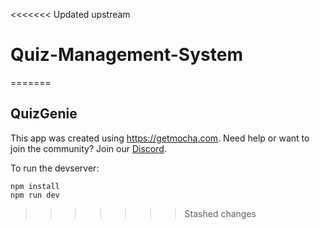<<<<<<< Updated upstream
# Quiz-Management-System
=======
## QuizGenie

This app was created using https://getmocha.com.
Need help or want to join the community? Join our [Discord](https://discord.gg/shDEGBSe2d).

To run the devserver:
```
npm install
npm run dev
```
>>>>>>> Stashed changes
